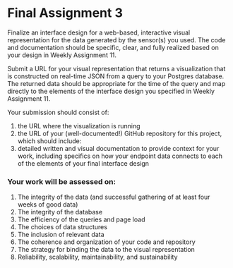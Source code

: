 # Final Assignment 3

Finalize an interface design for a web-based, interactive visual representation for the data generated by the sensor(s) you used. The code and documentation should be specific, clear, and fully realized based on your design in Weekly Assignment 11. 

Submit a URL for your visual representation that returns a visualization that is constructed on real-time JSON from a query to your Postgres database. The returned data should be appropriate for the time of the query and map directly to the elements of the interface design you specified in Weekly Assignment 11. 

Your submission should consist of:  
1. the URL where the visualization is running  
2. the URL of your (well-documented!) GitHub repository for this project, which should include:    
3. detailed written and visual documentation to provide context for your work, including specifics on how your endpoint data connects to each of the elements of your final interface design 

### Your work will be assessed on:

1. The integrity of the data (and successful gathering of at least four weeks of good data)  
2. The integrity of the database  
3. The efficiency of the queries and page load  
4. The choices of data structures  
5. The inclusion of relevant data  
6. The coherence and organization of your code and repository  
7. The strategy for binding the data to the visual representation  
8. Reliability, scalability, maintainability, and sustainability  

